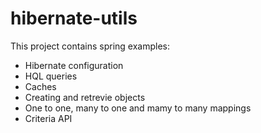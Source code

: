 hibernate-utils
===============

This project contains spring examples:

- Hibernate configuration
- HQL queries
- Caches
- Creating and retrevie objects
- One to one, many to one and mamy to many mappings
- Criteria API
